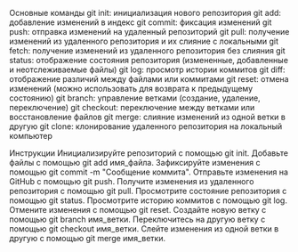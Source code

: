Основные команды
git init: инициализация нового репозитория
git add: добавление изменений в индекс
git commit: фиксация изменений
git push: отправка изменений на удаленный репозиторий
git pull: получение изменений из удаленного репозитория и их слияние с локальными
git fetch: получение изменений из удаленного репозитория без слияния
git status: отображение состояния репозитория (измененные, добавленные и неотслеживаемые файлы)
git log: просмотр истории коммитов
git diff: отображение различий между файлами или коммитами
git reset: отмена изменений (можно использовать для возврата к предыдущему состоянию)
git branch: управление ветками (создание, удаление, переключение)
git checkout: переключение между ветками или восстановление файлов
git merge: слияние изменений из одной ветки в другую
git clone: клонирование удаленного репозитория на локальный компьютер


Инструкции
Инициализируйте репозиторий с помощью git init.
Добавьте файлы с помощью git add имя_файла.
Зафиксируйте изменения с помощью git commit -m "Сообщение коммита".
Отправьте изменения на GitHub с помощью git push.
Получите изменения из удаленного репозитория с помощью git pull.
Просмотрите состояние репозитория с помощью git status.
Просмотрите историю коммитов с помощью git log.
Отмените изменения с помощью git reset.
Создайте новую ветку с помощью git branch имя_ветки.
Переключитесь на другую ветку с помощью git checkout имя_ветки.
Слейте изменения из одной ветки в другую с помощью git merge имя_ветки.